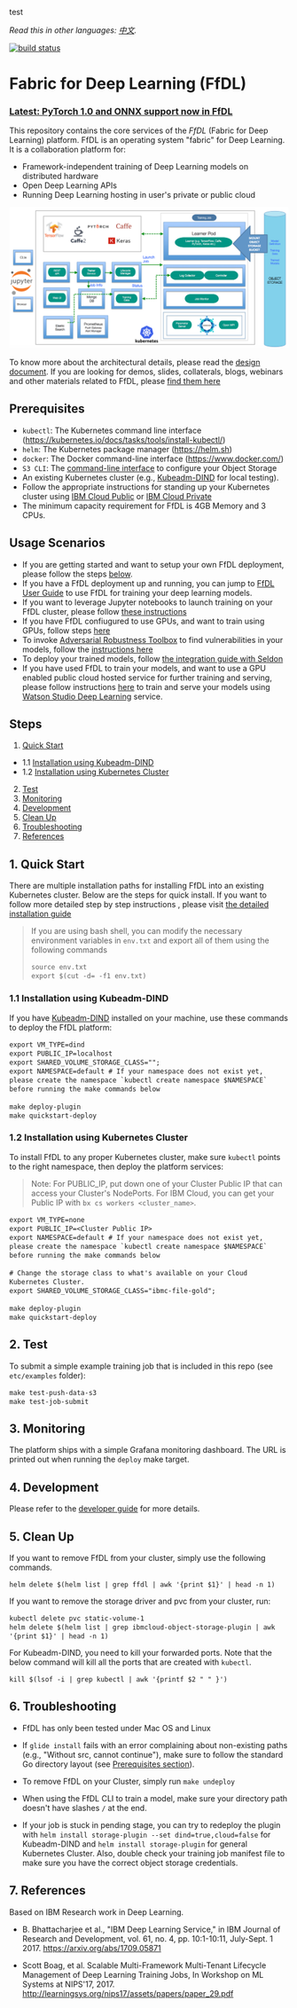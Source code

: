 test

*Read this in other languages: [中文](README-cn.md).*

[![build status](https://travis-ci.org/IBM/FfDL.svg?branch=master)](https://travis-ci.org/IBM/FfDL)

# Fabric for Deep Learning (FfDL)

### [Latest: PyTorch 1.0 and ONNX support now in FfDL](/etc/examples/PyTorch.md)

This repository contains the core services of the *FfDL* (Fabric for Deep Learning) platform. FfDL is an operating system "fabric" for Deep Learning. It is a collaboration platform for:
- Framework-independent training of Deep Learning models on distributed hardware
- Open Deep Learning APIs  
- Running Deep Learning hosting in user's private or public cloud

![ffdl-architecture](docs/images/ffdl-architecture.png)

To know more about the architectural details, please read the [design document](design/design_docs.md). If you are looking for demos, slides, collaterals, blogs, webinars and other materials related to FfDL, please [find them here](demos)

## Prerequisites

* `kubectl`: The Kubernetes command line interface (https://kubernetes.io/docs/tasks/tools/install-kubectl/)
* `helm`: The Kubernetes package manager (https://helm.sh)
* `docker`: The Docker command-line interface (https://www.docker.com/)
* `S3 CLI`: The [command-line interface](https://aws.amazon.com/cli/) to configure your Object Storage
* An existing Kubernetes cluster (e.g., [Kubeadm-DIND](https://github.com/kubernetes-sigs/kubeadm-dind-cluster#using-preconfigured-scripts) for local testing).
  <!-- For Minikube, use the command `make minikube` to start Minikube and set up local network routes. Minikube **v0.25.1** is tested with Travis CI. -->
* Follow the appropriate instructions for standing up your Kubernetes cluster using [IBM Cloud Public](https://github.com/IBM/container-journey-template/blob/master/README.md) or [IBM Cloud Private](https://github.com/IBM/deploy-ibm-cloud-private/blob/master/README.md)
* The minimum capacity requirement for FfDL is 4GB Memory and 3 CPUs.

## Usage Scenarios

* If you are getting started and want to setup your own FfDL deployment, please follow the steps [below](#1-quick-start).
* If you have a FfDL deployment up and running, you can jump to [FfDL User Guide](docs/user-guide.md) to use FfDL for training your deep learning models.
* If you want to leverage Jupyter notebooks to launch training on your FfDL cluster, please follow [these instructions](etc/notebooks/art)
* If you have FfDL confiugured to use GPUs, and want to train using GPUs, follow steps [here](docs/gpu-guide.md)
* To invoke [Adversarial Robustness Toolbox](https://github.com/IBM/adversarial-robustness-toolbox) to find vulnerabilities in your models, follow the [instructions here](etc/notebooks/art)
* To deploy your trained models, follow [the integration guide with Seldon](community/FfDL-Seldon)
* If you have used FfDL to train your models, and want to use a GPU enabled public cloud hosted service for further training and serving, please follow instructions [here](etc/converter/ffdl-wml.md) to train and serve your models using [Watson Studio Deep Learning](https://www.ibm.com/cloud/deep-learning) service.

## Steps

1. [Quick Start](#1-quick-start)
  - 1.1 [Installation using Kubeadm-DIND](#11-installation-using-kubeadm-dind)
  - 1.2 [Installation using Kubernetes Cluster](#12-installation-using-kubernetes-cluster)
2. [Test](#2-test)
3. [Monitoring](#3-monitoring)
4. [Development](#4-development)
5. [Clean Up](#7-clean-up)
6. [Troubleshooting](#8-troubleshooting)
7. [References](#9-references)

## 1. Quick Start

There are multiple installation paths for installing FfDL into an existing Kubernetes cluster. Below are the steps for quick install. If you want to follow more detailed step by step instructions , please visit [the detailed installation guide](docs/detailed-installation-guide.md) 

> If you are using bash shell, you can modify the necessary environment variables in `env.txt` and export all of them using the following commands
>  ```shell
>  source env.txt
>  export $(cut -d= -f1 env.txt)
>  ```

### 1.1 Installation using Kubeadm-DIND

If you have [Kubeadm-DIND](https://github.com/kubernetes-sigs/kubeadm-dind-cluster#using-preconfigured-scripts) installed on your machine, use these commands to deploy the FfDL platform:
``` shell
export VM_TYPE=dind
export PUBLIC_IP=localhost
export SHARED_VOLUME_STORAGE_CLASS="";
export NAMESPACE=default # If your namespace does not exist yet, please create the namespace `kubectl create namespace $NAMESPACE` before running the make commands below

make deploy-plugin
make quickstart-deploy
```

### 1.2 Installation using Kubernetes Cluster

To install FfDL to any proper Kubernetes cluster, make sure `kubectl` points to the right namespace,
then deploy the platform services:
> Note: For PUBLIC_IP, put down one of your Cluster Public IP that can access your Cluster's NodePorts. For IBM Cloud, you can get your Public IP with `bx cs workers <cluster_name>`.

``` shell
export VM_TYPE=none
export PUBLIC_IP=<Cluster Public IP>
export NAMESPACE=default # If your namespace does not exist yet, please create the namespace `kubectl create namespace $NAMESPACE` before running the make commands below

# Change the storage class to what's available on your Cloud Kubernetes Cluster.
export SHARED_VOLUME_STORAGE_CLASS="ibmc-file-gold";

make deploy-plugin
make quickstart-deploy
```

## 2. Test

To submit a simple example training job that is included in this repo (see `etc/examples` folder):

``` shell
make test-push-data-s3
make test-job-submit
```

## 3. Monitoring

The platform ships with a simple Grafana monitoring dashboard. The URL is printed out when running the `deploy` make target.

## 4. Development

Please refer to the [developer guide](docs/developer-guide.md) for more details.

## 5. Clean Up
If you want to remove FfDL from your cluster, simply use the following commands.
```shell
helm delete $(helm list | grep ffdl | awk '{print $1}' | head -n 1)
```
If you want to remove the storage driver and pvc from your cluster, run:
```shell
kubectl delete pvc static-volume-1
helm delete $(helm list | grep ibmcloud-object-storage-plugin | awk '{print $1}' | head -n 1)
```
For Kubeadm-DIND, you need to kill your forwarded ports. Note that the below command will kill all the ports that are created with `kubectl`.
```shell
kill $(lsof -i | grep kubectl | awk '{printf $2 " " }')
```

## 6. Troubleshooting

* FfDL has only been tested under Mac OS and Linux
<!-- * The default Minikube driver under Mac OS is VirtualBox, which is known for having issues with networking.
  We generally recommend Mac OS users to install Minikube using the xhyve driver.

* Also, when testing locally with Minikube, make sure to point the `docker` CLI to Minikube's Docker daemon:
   ```
   eval $(minikube docker-env)
   ```
* If you run into DNS name resolution issues using Minikube, make sure that the system uses only `10.0.0.10`
  as the single nameserver. Using multiple nameservers can result in problems, in particular under Mac OS. -->

* If `glide install` fails with an error complaining about non-existing paths (e.g., "Without src, cannot continue"),
  make sure to follow the standard Go directory layout (see [Prerequisites section](#prerequisites)).

* To remove FfDL on your Cluster, simply run `make undeploy`

* When using the FfDL CLI to train a model, make sure your directory path doesn't have slashes `/` at the end.

* If your job is stuck in pending stage, you can try to redeploy the plugin with `helm install storage-plugin --set dind=true,cloud=false` for Kubeadm-DIND and `helm install storage-plugin` for general Kubernetes Cluster. Also, double check your training job manifest file to make sure you have the correct object storage credentials.

## 7. References

Based on IBM Research work in Deep Learning.

* B. Bhattacharjee et al., "IBM Deep Learning Service," in IBM Journal of Research and Development, vol. 61, no. 4, pp. 10:1-10:11, July-Sept. 1 2017.   https://arxiv.org/abs/1709.05871

* Scott Boag, et al. Scalable Multi-Framework Multi-Tenant Lifecycle Management of Deep Learning Training Jobs, In Workshop on ML Systems at NIPS'17, 2017. http://learningsys.org/nips17/assets/papers/paper_29.pdf

